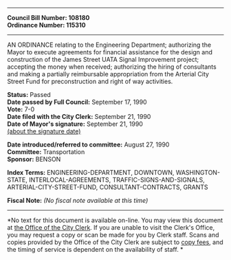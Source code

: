 * * * * *  
  
**Council Bill Number: [](#h0)[](#h2)108180**   
**Ordinance Number: 115310**  
  
* * * * *  
  
AN ORDINANCE relating to the Engineering Department; authorizing the Mayor to execute agreements for financial assistance for the design and construction of the James Street UATA Signal Improvement project; accepting the money when received; authorizing the hiring of consultants and making a partially reimbursable appropriation from the Arterial City Street Fund for preconstruction and right of way activities.  
  
**Status:** Passed   
**Date passed by Full Council:** September 17, 1990   
**Vote:** 7-0   
**Date filed with the City Clerk:** September 21, 1990   
**Date of Mayor's signature:** September 21, 1990   
[(about the signature date)](/~public/approvaldate.htm)   
  
  
**Date introduced/referred to committee:** August 27, 1990   
**Committee:** Transportation   
**Sponsor:** BENSON   
  
**Index Terms:** ENGINEERING-DEPARTMENT, DOWNTOWN, WASHINGTON-STATE, INTERLOCAL-AGREEMENTS, TRAFFIC-SIGNS-AND-SIGNALS, ARTERIAL-CITY-STREET-FUND, CONSULTANT-CONTRACTS, GRANTS  
  
**Fiscal Note:** *(No fiscal note available at this time)*  
  
* * * * *  
  
*No text for this document is available on-line. You may view this document at [the Office of the City Clerk](http://www.seattle.gov/leg/clerk/contactUs.htm). If you are unable to visit the Clerk's Office, you may request a copy or scan be made for you by Clerk staff. Scans and copies provided by the Office of the City Clerk are subject to [copy fees](http://clerk.seattle.gov/~public/clerkfees.htm), and the timing of service is dependent on the availability of staff. *  
  
  
